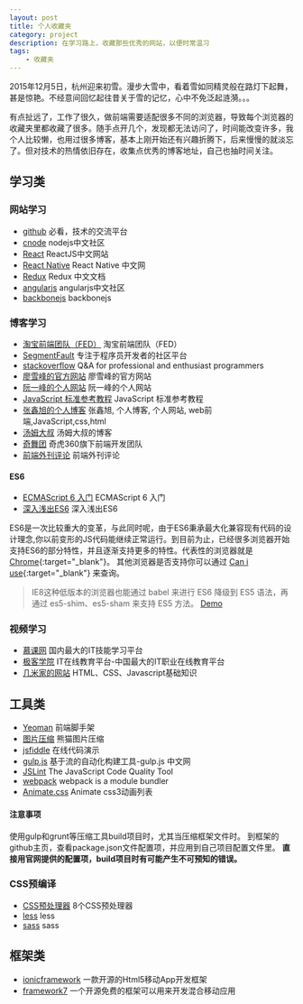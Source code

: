 ```yaml
---
layout: post
title: 个人收藏夹
category: project
description: 在学习路上，收藏那些优秀的网站，以便时常温习
tags:
    - 收藏夹
---
```


2015年12月5日，杭州迎来初雪。漫步大雪中，看着雪如同精灵般在路灯下起舞，甚是惊艳。不经意间回忆起往昔关于雪的记忆，心中不免泛起涟漪。。。

有点扯远了，工作了很久，做前端需要适配很多不同的浏览器，导致每个浏览器的收藏夹里都收藏了很多。随手点开几个，发现都无法访问了，时间能改变许多，我个人比较懒，也用过很多博客，基本上刚开始还有兴趣折腾下，后来慢慢的就淡忘了。但对技术的热情依旧存在，收集点优秀的博客地址，自己也抽时间关注。

## 学习类

### 网站学习
<ul>
    <li><a href="https://github.com/" target="_blank">github</a> 必看，技术的交流平台</li>
    <li><a href="https://cnodejs.org/" target="_blank">cnode</a> nodejs中文社区</li>
    <li><a href="http://reactjs.cn/" target="_blank">React</a> ReactJS中文网站</li>
    <li><a href="http://reactnative.cn/" target="_blank">React Native</a> React Native 中文网</li>
    <li><a href="http://cn.redux.js.org/">Redux</a> Redux 中文文档</li>
    <li><a href="http://www.angularjs.cn/" target="_blank">angularjs</a> angularjs中文社区</li>
    <li><a href="http://backbonejs.org/" target="_blank">backbonejs</a> backbonejs</li>
</ul>

### 博客学习
<ul>
    <li><a href="http://taobaofed.org/" target="_blank">淘宝前端团队（FED）</a> 淘宝前端团队（FED）</li>
    <li><a href="http://segmentfault.com/" target="_blank">SegmentFault</a> 专注于程序员开发者的社区平台</li>
    <li><a href="http://stackoverflow.com/" target="_blank">stackoverflow</a> Q&amp;A for professional and enthusiast programmers</li>
    <li><a href="http://www.liaoxuefeng.com/" target="_blank">廖雪峰的官方网站</a> 廖雪峰的官方网站</li>
    <li><a href="http://www.ruanyifeng.com/" target="_blank">阮一峰的个人网站</a> 阮一峰的个人网站</li>
    <li><a href="http://javascript.ruanyifeng.com/" target="_blank">JavaScript 标准参考教程</a> JavaScript 标准参考教程</li>
    <li><a href="http://www.zhangxinxu.com/" target="_blank">张鑫旭的个人博客</a> 张鑫旭, 个人博客, 个人网站, web前端,JavaScript,css,html</li>
    <li><a href="http://www.cnblogs.com/TomXu/" target="_blank">汤姆大叔</a> 汤姆大叔的博客</li>
    <li><a href="http://www.75team.com/" target="_blank">奇舞团</a> 奇虎360旗下前端开发团队</li>
    <li><a href="http://qianduan.guru/" target="_blank">前端外刊评论</a> 前端外刊评论</li>
</ul>

#### ES6
<ul>
    <li><a href="http://es6.ruanyifeng.com/" target="_blank">ECMAScript 6 入门</a> ECMAScript 6 入门</li>
    <li><a href="http://www.infoq.com/cn/es6-in-depth/" target="_blank">深入浅出ES6</a> 深入浅出ES6</li>
</ul>

ES6是一次比较重大的变革，与此同时呢，由于ES6秉承最大化兼容现有代码的设计理念,你以前变形的JS代码能继续正常运行。到目前为止，已经很多浏览器开始支持ES6的部分特性，并且逐渐支持更多的特性。代表性的浏览器就是[Chrome](http://www.google.cn/chrome/browser/desktop/index.html){:target="_blank"}。 其他浏览器是否支持你可以通过 [Can i use](http://caniuse.com/){:target="_blank"} 来查询。

> IE8这种低版本的浏览器也能通过 babel 来进行 ES6 降级到 ES5 语法，再通过 es5-shim、es5-sham 来支持 ES5 方法。 <a href="https://github.com/w567675/webpack-es6-testdemo" target="_blank">Demo</a>

### 视频学习
<ul>
    <li><a href="http://www.imooc.com/" target="_blank">慕课网</a> 国内最大的IT技能学习平台</li>
    <li><a href="http://www.jikexueyuan.com/" target="_blank">极客学院</a> IT在线教育平台-中国最大的IT职业在线教育平台</li>
    <li><a href="http://www.codefordream.com/" target="_blank">几米家的网站</a> HTML、CSS、Javascript基础知识</li>
</ul>

## 工具类
<ul>
    <li><a href="http://yeoman.io" target="_blank">Yeoman</a> 前端脚手架</li>
    <li><a href="https://tinypng.com/" target="_blank">图片压缩</a> 熊猫图片压缩</li>
    <li><a href="http://jsfiddle.net/" target="_blank">jsfiddle</a> 在线代码演示</li>
    <li><a href="http://www.gulpjs.com.cn/" target="_blank">gulp.js</a> 基于流的自动化构建工具-gulp.js 中文网</li>
    <li><a href="http://www.jslint.com/" target="_blank">JSLint</a> The JavaScript Code Quality Tool</li>
    <li><a href="http://webpack.github.io/" target="_blank">webpack</a> webpack is a module bundler</li>
    <li><a href="http://daneden.github.io/animate.css/" target="_blank">Animate.css</a> Animate css3动画列表</li>
</ul>

#### 注意事项
使用gulp和grunt等压缩工具build项目时，尤其当压缩框架文件时。
到框架的github主页，查看package.json文件配置项，并应用到自己项目配置文件里。
**直接用官网提供的配置项，build项目时有可能产生不可预知的错误。**

### CSS预编译
<ul>
    <li><a href="http://www.oschina.net/news/22745/8-css-preprocessors-speed" target="_blank">CSS预处理器</a> 8个CSS预处理器</li>
    <li><a href="http://lesscss.org/" target="_blank">less</a> less</li>
    <li><a href="http://sass-lang.com/" target="_blank">sass</a> sass</li>
</ul>

## 框架类

<ul>
    <li><a href="http://ionicframework.com/">ionicframework</a> 一款开源的Html5移动App开发框架</li>
    <li><a href="http://framework7.taobao.org/">framework7</a> 一个开源免费的框架可以用来开发混合移动应用</li>
</ul>

[wenda]:    https://firewenda.github.io  "wenda"
